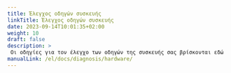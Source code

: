 ```yaml
---
title: Έλεγχος οδηγών συσκευής
linkTitle: Έλεγχος οδηγών συσκευής
date: 2023-09-14T10:01:35+02:00
weight: 10
draft: false
description: >
 Οι οδηγίες για τον έλεγχο των οδηγών της συσκευής σας βρίσκονται εδώ
manualLink: /el/docs/diagnosis/hardware/
---
```

